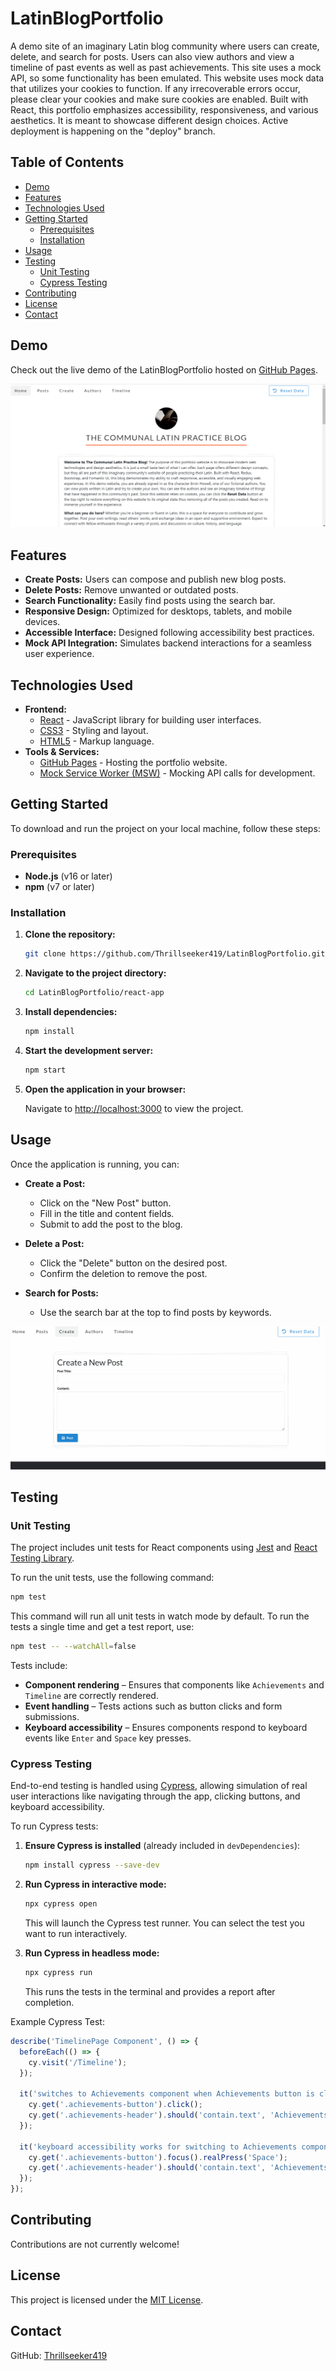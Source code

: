 # LatinBlogPortfolio

A demo site of an imaginary Latin blog community where users can create, delete, and search for posts. Users can also view authors and view a timeline of past events as well as past achievements. This site uses a mock API, so some functionality has been emulated. This website uses mock data that utilizes your cookies to function. If any irrecoverable errors occur, please clear your cookies and make sure cookies are enabled. Built with React, this portfolio emphasizes accessibility, responsiveness, and various aesthetics. It is meant to showcase different design choices. Active deployment is happening on the "deploy" branch.

## Table of Contents

- [Demo](#demo)
- [Features](#features)
- [Technologies Used](#technologies-used)
- [Getting Started](#getting-started)
  - [Prerequisites](#prerequisites)
  - [Installation](#installation)
- [Usage](#usage)
- [Testing](#testing)
  - [Unit Testing](#unit-testing)
  - [Cypress Testing](#cypress-testing)
- [Contributing](#contributing)
- [License](#license)
- [Contact](#contact)

## Demo

Check out the live demo of the LatinBlogPortfolio hosted on [GitHub Pages](https://Thrillseeker419.github.io/LatinBlogPortfolio/).

![Screenshot of LatinBlogPortfolio](./screenshots/homepage.png)

## Features

- **Create Posts:** Users can compose and publish new blog posts.
- **Delete Posts:** Remove unwanted or outdated posts.
- **Search Functionality:** Easily find posts using the search bar.
- **Responsive Design:** Optimized for desktops, tablets, and mobile devices.
- **Accessible Interface:** Designed following accessibility best practices.
- **Mock API Integration:** Simulates backend interactions for a seamless user experience.

## Technologies Used

- **Frontend:**
  - [React](https://reactjs.org/) - JavaScript library for building user interfaces.
  - [CSS3](https://developer.mozilla.org/en-US/docs/Web/CSS) - Styling and layout.
  - [HTML5](https://developer.mozilla.org/en-US/docs/Web/HTML) - Markup language.
- **Tools & Services:**
  - [GitHub Pages](https://pages.github.com/) - Hosting the portfolio website.
  - [Mock Service Worker (MSW)](https://mswjs.io/) - Mocking API calls for development.

## Getting Started

To download and run the project on your local machine, follow these steps:

### Prerequisites

- **Node.js** (v16 or later)
- **npm** (v7 or later)

### Installation

1. **Clone the repository:**

    ```bash
    git clone https://github.com/Thrillseeker419/LatinBlogPortfolio.git
    ```

2. **Navigate to the project directory:**

    ```bash
    cd LatinBlogPortfolio/react-app
    ```

3. **Install dependencies:**

    ```bash
    npm install
    ```

4. **Start the development server:**

    ```bash
    npm start
    ```

5. **Open the application in your browser:**

    Navigate to [http://localhost:3000](http://localhost:3000) to view the project.

## Usage

Once the application is running, you can:

- **Create a Post:**
  - Click on the "New Post" button.
  - Fill in the title and content fields.
  - Submit to add the post to the blog.

- **Delete a Post:**
  - Click the "Delete" button on the desired post.
  - Confirm the deletion to remove the post.

- **Search for Posts:**
  - Use the search bar at the top to find posts by keywords.

![Creating a Post](./screenshots/create-post.gif)

## Testing

### Unit Testing

The project includes unit tests for React components using [Jest](https://jestjs.io/) and [React Testing Library](https://testing-library.com/docs/react-testing-library/intro/).

To run the unit tests, use the following command:

```bash
npm test
```

This command will run all unit tests in watch mode by default. To run the tests a single time and get a test report, use:

```bash
npm test -- --watchAll=false
```

Tests include:

- **Component rendering** – Ensures that components like `Achievements` and `Timeline` are correctly rendered.
- **Event handling** – Tests actions such as button clicks and form submissions.
- **Keyboard accessibility** – Ensures components respond to keyboard events like `Enter` and `Space` key presses.

### Cypress Testing

End-to-end testing is handled using [Cypress](https://www.cypress.io/), allowing simulation of real user interactions like navigating through the app, clicking buttons, and keyboard accessibility.

To run Cypress tests:

1. **Ensure Cypress is installed** (already included in `devDependencies`):

    ```bash
    npm install cypress --save-dev
    ```

2. **Run Cypress in interactive mode:**

    ```bash
    npx cypress open
    ```

    This will launch the Cypress test runner. You can select the test you want to run interactively.

3. **Run Cypress in headless mode:**

    ```bash
    npx cypress run
    ```

    This runs the tests in the terminal and provides a report after completion.

Example Cypress Test:

```javascript
describe('TimelinePage Component', () => {
  beforeEach(() => {
    cy.visit('/Timeline');
  });

  it('switches to Achievements component when Achievements button is clicked', () => {
    cy.get('.achievements-button').click();
    cy.get('.achievements-header').should('contain.text', 'Achievements');
  });

  it('keyboard accessibility works for switching to Achievements component using Space', () => {
    cy.get('.achievements-button').focus().realPress('Space');
    cy.get('.achievements-header').should('contain.text', 'Achievements');
  });
});
```

## Contributing

Contributions are not currently welcome!

## License

This project is licensed under the [MIT License](LICENSE).

## Contact

GitHub: [Thrillseeker419](https://github.com/Thrillseeker419)

